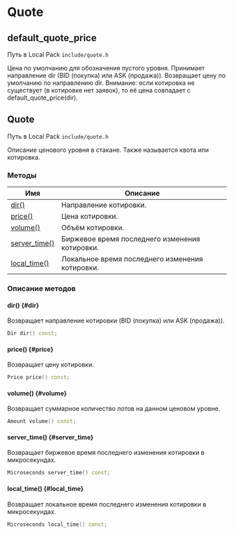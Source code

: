 # Quote

## default_quote_price

Путь в Local Pack `include/quote.h`

Цена по умолчанию для обозначения пустого уровня.
Принимает направление dir (BID (покупка) или ASK (продажа)).
Возвращает цену по умолчанию по направлению dir.
Внимание: если котировка не существует (в котировке нет заявок), то её цена совпадает с default_quote_price(dir).

## Quote

Путь в Local Pack `include/quote.h`

Описание ценового уровня в стакане.
Также называется квота или котировка.

### Методы

| Имя | Описание |
| --- | --- |
| [dir()](#dir) | Направление котировки. |
| [price()](#price) | Цена котировки. |
| [volume()](#volume) | Объём котировки. |
| [server_time()](#server_time) | Биржевое время последнего изменения котировки. |
| [local_time()](#local_time) | Локальное время последнего изменения котировки. |

### Описание методов

#### dir() {#dir}

Возвращает направление котировки (BID (покупка) или ASK (продажа)).

```c++
Dir dir() const;
```

#### price() {#price}

Возвращает цену котировки.

```c++
Price price() const;
```

#### volume() {#volume}

Возвращает суммарное количество лотов на данном ценовом уровне.

```c++
Amount volume() const;
```

#### server_time() {#server_time}

Возвращает биржевое время последнего изменения котировки в микросекундах.

```c++
Microseconds server_time() const;
```

#### local_time() {#local_time}

Возвращает локальное время последнего изменения котировки в микросекундах.

```c++
Microseconds local_time() const;
```
